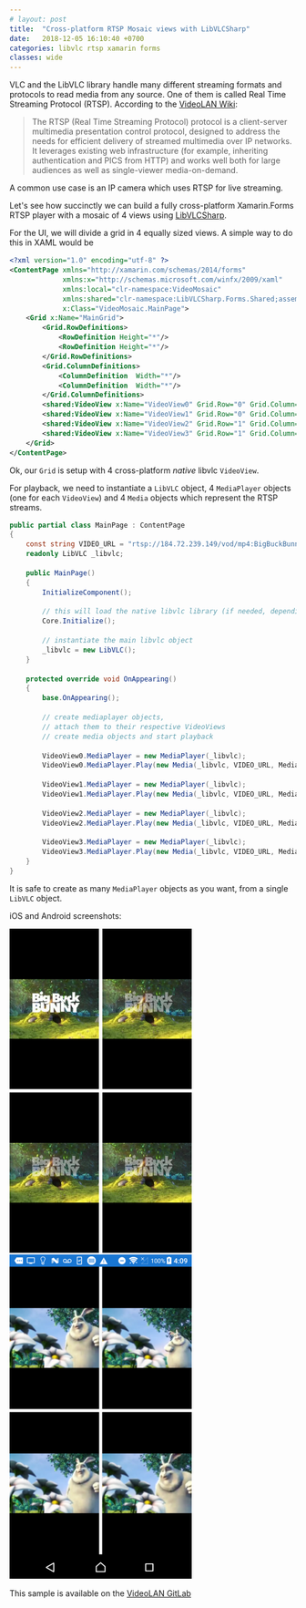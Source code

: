 ```yaml
---
# layout: post
title:  "Cross-platform RTSP Mosaic views with LibVLCSharp"
date:   2018-12-05 16:10:40 +0700
categories: libvlc rtsp xamarin forms
classes: wide
---
```

VLC and the LibVLC library handle many different streaming formats and protocols to read media from any source. One of them is called Real Time Streaming Protocol (RTSP). According to the [VideoLAN Wiki](https://wiki.videolan.org/RTSP/):

> The RTSP (Real Time Streaming Protocol) protocol is a client-server multimedia presentation control protocol, designed to address the needs for efficient delivery of streamed multimedia over IP networks. It leverages existing web infrastructure (for example, inheriting authentication and PICS from HTTP) and works well both for large audiences as well as single-viewer media-on-demand.

A common use case is an IP camera which uses RTSP for live streaming.

Let's see how succinctly we can build a fully cross-platform Xamarin.Forms RTSP player with a mosaic of 4 views using [LibVLCSharp](https://code.videolan.org/videolan/LibVLCSharp).

For the UI, we will divide a grid in 4 equally sized views. A simple way to do this in XAML would be

~~~~xml
<?xml version="1.0" encoding="utf-8" ?>
<ContentPage xmlns="http://xamarin.com/schemas/2014/forms"
             xmlns:x="http://schemas.microsoft.com/winfx/2009/xaml"
             xmlns:local="clr-namespace:VideoMosaic"
             xmlns:shared="clr-namespace:LibVLCSharp.Forms.Shared;assembly=LibVLCSharp.Forms"
             x:Class="VideoMosaic.MainPage">
    <Grid x:Name="MainGrid">
        <Grid.RowDefinitions>
            <RowDefinition Height="*"/>
            <RowDefinition Height="*"/>
        </Grid.RowDefinitions>
        <Grid.ColumnDefinitions>
            <ColumnDefinition  Width="*"/>
            <ColumnDefinition  Width="*"/>
        </Grid.ColumnDefinitions>
        <shared:VideoView x:Name="VideoView0" Grid.Row="0" Grid.Column="0"/>
        <shared:VideoView x:Name="VideoView1" Grid.Row="0" Grid.Column="1"/>
        <shared:VideoView x:Name="VideoView2" Grid.Row="1" Grid.Column="0"/>
        <shared:VideoView x:Name="VideoView3" Grid.Row="1" Grid.Column="1"/>
    </Grid>
</ContentPage>
~~~~

Ok, our `Grid` is setup with 4 cross-platform *native* libvlc `VideoView`.

For playback, we need to instantiate a `LibVLC` object, 4 `MediaPlayer` objects (one for each `VideoView`) and 4 `Media` objects which represent the RTSP streams.

~~~~csharp
public partial class MainPage : ContentPage
{
    const string VIDEO_URL = "rtsp://184.72.239.149/vod/mp4:BigBuckBunny_175k.mov";
    readonly LibVLC _libvlc;

    public MainPage()
    {
        InitializeComponent();

        // this will load the native libvlc library (if needed, depending on the platform). 
        Core.Initialize();

        // instantiate the main libvlc object
        _libvlc = new LibVLC();
    }

    protected override void OnAppearing()
    {
        base.OnAppearing();

        // create mediaplayer objects,
        // attach them to their respective VideoViews
        // create media objects and start playback

        VideoView0.MediaPlayer = new MediaPlayer(_libvlc);
        VideoView0.MediaPlayer.Play(new Media(_libvlc, VIDEO_URL, Media.FromType.FromLocation));

        VideoView1.MediaPlayer = new MediaPlayer(_libvlc);
        VideoView1.MediaPlayer.Play(new Media(_libvlc, VIDEO_URL, Media.FromType.FromLocation));

        VideoView2.MediaPlayer = new MediaPlayer(_libvlc);
        VideoView2.MediaPlayer.Play(new Media(_libvlc, VIDEO_URL, Media.FromType.FromLocation));

        VideoView3.MediaPlayer = new MediaPlayer(_libvlc);
        VideoView3.MediaPlayer.Play(new Media(_libvlc, VIDEO_URL, Media.FromType.FromLocation));
    }
}
~~~~

It is safe to create as many `MediaPlayer` objects as you want, from a single `LibVLC` object.

iOS and Android screenshots:

<img src="/assets/mosaic-ios.png" width="320" />
<img src="/assets/mosaic-android.png" width="320" />

This sample is available on the [VideoLAN GitLab](https://code.videolan.org/mfkl/libvlcsharp-samples/tree/master/VideoMosaic)